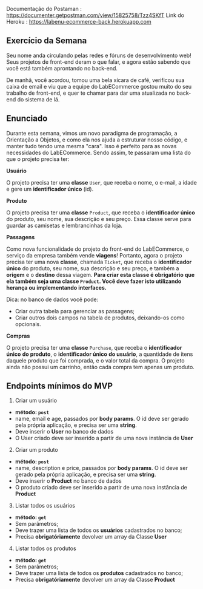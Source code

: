 Documentação do Postaman : https://documenter.getpostman.com/view/15825758/Tzz4SKfT
Link do Heroku : https://labenu-ecommerce-back.herokuapp.com 

## Exercício da Semana

Seu nome anda circulando pelas redes e fóruns de desenvolvimento web! Seus projetos de front-end deram o que falar, e agora estão sabendo que você está também aprontando no back-end.

De manhã, você acordou, tomou uma bela xícara de café, verificou sua caixa de email e viu que a equipe do LabECommerce gostou muito do seu trabalho de front-end, e quer te chamar para dar uma atualizada no back-end do sistema de lá. 

## Enunciado

Durante esta semana, vimos um novo paradigma de programação, a Orientação a Objetos, e como ela nos ajuda a estruturar nosso código, e manter tudo tendo uma mesma "cara". Isso é perfeito para as novas necessidades do LabECommerce. Sendo assim, te passaram uma lista do que o projeto precisa ter:

**Usuário**

O projeto precisa ter uma **classe** `User`, que receba o nome, o e-mail, a idade e gere um **identificador único** (id).

**Produto**

O projeto precisa ter uma **classe** `Product`, que receba o **identificador único** do produto, seu nome, sua descrição e seu preço. Essa classe serve para guardar as camisetas e lembrancinhas da loja.

**Passagens**

Como nova funcionalidade do projeto do front-end do LabECommerce, o serviço da empresa também vende **viagens**! Portanto, agora o projeto precisa ter uma nova **classe**, chamada `Ticket`, que receba o **identificador único** do produto, seu nome, sua descrição e seu preço, e também a **origem** e o **destino** dessa viagem. **Para criar esta classe é obrigatório que ela também seja uma classe `Product`. Você deve fazer isto utilizando herança ou implementando interfaces.**

Dica: no banco de dados você pode:
- Criar outra tabela para gerenciar as passagens;
- Criar outros dois campos na tabela de produtos, deixando-os como opcionais.

**Compras**

O projeto precisa ter uma **classe** `Purchase`, que receba o **identificador único** **do produto**, o **identificador único** **do usuário**, a quantidade de itens daquele produto que foi comprada, e o valor total da compra. O projeto ainda não possui um carrinho, então cada compra tem apenas um produto.

## Endpoints mínimos do MVP

1. Criar um usuário

- **método: `post`**
- name, email e age, passados por **body params**. O id deve ser gerado pela própria aplicação, e precisa ser uma **string**.
- Deve inserir o **User** no banco de dados
- O User criado deve ser inserido a partir de uma nova instância de **User**

2. Criar um produto

- **método: `post`**
- name, description e price, passados por **body params**. O id deve ser gerado pela própria aplicação, e precisa ser uma **string**.
- Deve inserir o **Product** no banco de dados
- O produto criado deve ser inserido a partir de uma nova instância de **Product**

3. Listar todos os usuários

- **método: `get`**
- Sem parâmetros;
- Deve trazer uma lista de todos os **usuários** cadastrados no banco;
- Precisa **obrigatóriamente** devolver um array da Classe **User**

4. Listar todos os produtos

- **método: `get`**
- Sem parâmetros;
- Deve trazer uma lista de todos os **produtos** cadastrados no banco;
- Precisa **obrigatóriamente** devolver um array da Classe **Product**
